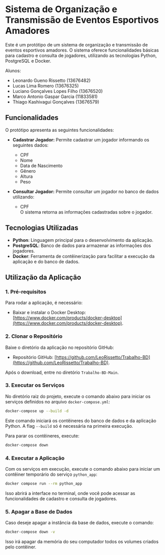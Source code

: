 # Sistema de Organização e Transmissão de Eventos Esportivos Amadores

Este é um protótipo de um sistema de organização e transmissão de eventos esportivos amadores. O sistema oferece funcionalidades básicas para cadastro e consulta de jogadores, utilizando as tecnologias Python, PostgreSQL e Docker.

Alunos:
- Leonardo Gueno Rissetto (13676482)
- Lucas Lima Romero (13676325)
- Luciano Gonçalves Lopes Filho (13676520) 
- Marco Antonio Gaspar Garcia (11833581)
- Thiago Kashivagui Gonçalves (13676579)

## Funcionalidades

O protótipo apresenta as seguintes funcionalidades:

- **Cadastrar Jogador:** Permite cadastrar um jogador informando os seguintes dados:
  - CPF
  - Nome
  - Data de Nascimento
  - Gênero
  - Altura
  - Peso

- **Consultar Jogador:** Permite consultar um jogador no banco de dados utilizando:
  - CPF  
  O sistema retorna as informações cadastradas sobre o jogador.

## Tecnologias Utilizadas

- **Python**: Linguagem principal para o desenvolvimento da aplicação.
- **PostgreSQL**: Banco de dados para armazenar as informações dos jogadores.
- **Docker**: Ferramenta de contêinerização para facilitar a execução da aplicação e do banco de dados.

## Utilização da Aplicação

### 1. Pré-requisitos

Para rodar a aplicação, é necessário:

- Baixar e instalar o Docker Desktop: [https://www.docker.com/products/docker-desktop](https://www.docker.com/products/docker-desktop).

### 2. Clonar o Repositório

Baixe o diretório da aplicação no repositório GitHub:

- Repositório GitHub: [https://github.com/LeoRissetto/Trabalho-BD](https://github.com/LeoRissetto/Trabalho-BD).

Após o download, entre no diretório `Trabalho-BD-Main`.

### 3. Executar os Serviços

No diretório raiz do projeto, execute o comando abaixo para iniciar os serviços definidos no arquivo `docker-compose.yml`:

```bash
docker-compose up --build -d
```

Este comando iniciará os contêineres do banco de dados e da aplicação Python. A flag `--build` só é necessária na primeira execução. 

Para parar os contêineres, execute:

```bash
docker-compose down
```


### 4. Executar a Aplicação

Com os serviços em execução, execute o comando abaixo para iniciar um contêiner temporário do serviço `python_app`:

```bash
docker compose run --rm python_app
```

Isso abrirá a interface no terminal, onde você pode acessar as funcionalidades de cadastro e consulta de jogadores.

### 5. Apagar a Base de Dados

Caso deseje apagar a instância da base de dados, execute o comando:

```bash
docker-compose down -v
```

Isso irá apagar da memória do seu computador todos os volumes criados pelo contêiner.